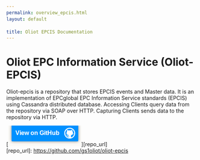 ```yaml
---
permalink: overview_epcis.html
layout: default

title: Oliot EPCIS Documentation
---
```


Oliot EPC Information Service (Oliot-EPCIS)
===========================================
Oliot-epcis is a repository that stores EPCIS events and Master data. It is an implementation of EPCglobal EPC Information Service standards (EPCIS) using Cassandra distributed database. Accessing Clients query data from the repository via SOAP over HTTP. Capturing Clients sends data to the repository via HTTP.

[![thumbnail](images/viewon.png)][repo_url]  
[repo_url]: https://github.com/gs1oliot/oliot-epcis